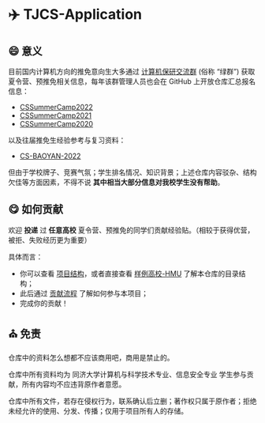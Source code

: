 # :airplane: TJCS-Application

## :smile: 意义

目前国内计算机方向的推免意向生大多通过 [计算机保研交流群](https://github.com/CS-BAOYAN) (俗称 “绿群”) 获取夏令营、预推免相关信息，每年该群管理人员也会在 GitHub 上开放仓库汇总报名信息：

* [CSSummerCamp2022](https://github.com/LinghaoChan/CSSummerCamp2022)
* [CSSummerCamp2021](https://github.com/hit-thusz-RookieCJ/CSSummerCamp2021)
* [CSSummerCamp2020](https://github.com/hcy226/CSSummerCamp2020)

以及往届推免生经验参考与复习资料：

* [CS-BAOYAN-2022](https://github.com/CS-BAOYAN/CS-BAOYAN-2022)

但由于学校牌子、竞赛气氛；学生排名情况、知识背景；上述仓库内容驳杂、结构欠佳等方面因素，不得不说 **其中相当大部分信息对我校学生没有帮助**。

## :yum: 如何贡献

欢迎 **投递** 过 **任意高校** 夏令营、预推免的同学们贡献经验贴。（相较于获得优营，被拒、失败经历更为重要）

具体而言：

* 你可以查看 [项目结构](CONTRIBUTING.md#anchor-标准)，或者直接查看 [样例高校-HMU](./HMU/) 了解本仓库的目录结构；
* 此后通过 [贡献流程](CONTRIBUTING.md#heart-贡献流程) 了解如何参与本项目；
* 完成你的贡献！

## :church: 免责

仓库中的资料怎么想都不应该商用吧，商用是禁止的。

仓库中所有资料均为 同济大学计算机与科学技术专业、信息安全专业 学生参与贡献，所有内容均不应违背原作者意愿。

仓库中所有文件，若存在侵权行为，联系确认后立删；著作权只属于原作者；拒绝未经允许的使用、分发、传播；仅用于项目所有人的存储。
